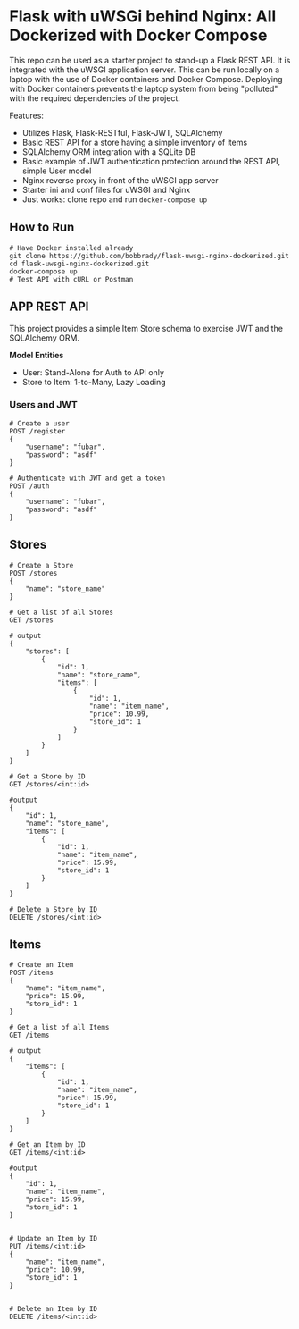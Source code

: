 # Flask with uWSGi behind Nginx: All Dockerized with Docker Compose

This repo can be used as a starter project to stand-up a Flask REST API. It is integrated with the uWSGI application server. This can be run locally on a laptop with the use of Docker containers and Docker Compose. Deploying with Docker containers prevents the laptop system from being "polluted" with the required dependencies of the project.

Features:

- Utilizes Flask, Flask-RESTful, Flask-JWT, SQLAlchemy
- Basic REST API for a store having a simple inventory of items
- SQLAlchemy ORM integration with a SQLite DB
- Basic example of JWT authentication protection around the REST API, simple User model
- Nginx reverse proxy in front of the uWSGI app server
- Starter ini and conf files for uWSGI and Nginx
- Just works: clone repo and run `docker-compose up`

## How to Run

```shell
# Have Docker installed already
git clone https://github.com/bobbrady/flask-uwsgi-nginx-dockerized.git
cd flask-uwsgi-nginx-dockerized.git
docker-compose up
# Test API with cURL or Postman
```

## APP REST API

This project provides a simple Item Store schema to exercise JWT and the SQLAlchemy ORM.

**Model Entities**

- User: Stand-Alone for Auth to API only
- Store to Item: 1-to-Many, Lazy Loading

### Users and JWT

```shell
# Create a user
POST /register
{
    "username": "fubar",
    "password": "asdf"
}
```

```shell
# Authenticate with JWT and get a token
POST /auth
{
    "username": "fubar",
    "password": "asdf"
}
```

## Stores

```shell
# Create a Store
POST /stores
{
    "name": "store_name"
}

# Get a list of all Stores
GET /stores

# output
{
    "stores": [
        {
            "id": 1,
            "name": "store_name",
            "items": [
                {
                    "id": 1,
                    "name": "item_name",
                    "price": 10.99,
                    "store_id": 1
                }
            ]
        }
    ]
}

# Get a Store by ID
GET /stores/<int:id>

#output
{
    "id": 1,
    "name": "store_name",
    "items": [
        {
            "id": 1,
            "name": "item_name",
            "price": 15.99,
            "store_id": 1
        }
    ]
}

# Delete a Store by ID
DELETE /stores/<int:id>

```

## Items

```shell
# Create an Item
POST /items
{
    "name": "item_name",
    "price": 15.99,
    "store_id": 1
}

# Get a list of all Items
GET /items

# output
{
    "items": [
        {
            "id": 1,
            "name": "item_name",
            "price": 15.99,
            "store_id": 1
        }
    ]
}

# Get an Item by ID
GET /items/<int:id>

#output
{
    "id": 1,
    "name": "item_name",
    "price": 15.99,
    "store_id": 1
}


# Update an Item by ID
PUT /items/<int:id>
{
    "name": "item_name",
    "price": 10.99,
    "store_id": 1
}


# Delete an Item by ID
DELETE /items/<int:id>
```
